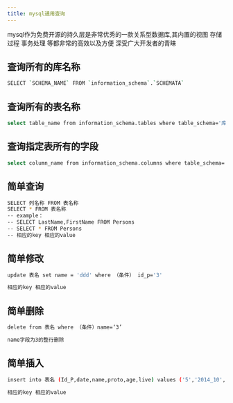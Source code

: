 ```yaml
---
title: mysql通用查询
---
```

mysql作为免费开源的持久层是非常优秀的一款关系型数据库,其内置的视图 存储过程 事务处理 等都非常的高效以及方便 深受广大开发者的青睐 

## 查询所有的库名称
``` bash
SELECT `SCHEMA_NAME` FROM `information_schema`.`SCHEMATA`
```
## 查询所有的表名称
``` bash
select table_name from information_schema.tables where table_schema='库名' and table_type='base table'
```
## 查询指定表所有的字段
``` bash
select column_name from information_schema.columns where table_schema='库名' and table_name='表名'
```

## 简单查询
``` bash
SELECT 列名称 FROM 表名称
SELECT * FROM 表名称
-- example：
-- SELECT LastName,FirstName FROM Persons
-- SELECT * FROM Persons
-- 相应的key 相应的value
```
## 简单修改
``` bash
update 表名 set name = 'ddd' where （条件） id_p='3' 

相应的key 相应的value
```
## 简单删除
``` bash
delete from 表名 where （条件）name=‘3’

name字段为3的整行删除
```
## 简单插入
``` bash
insert into 表名 (Id_P,date,name,proto,age,live) values ('5','2014_10','','2','2+','1');

相应的key 相应的value
```

